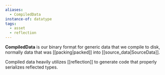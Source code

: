 ```yaml
---
aliases:
  - CompiledData
instance-of: datatype
tags:
  - asset
  - reflection
---
```

**CompiledData** is our binary format for generic data that we compile to disk, normally data that was [[packing|packed]] into [[source_data|SourceData]].

Compiled data heavily utilizes [[reflection]] to generate code that properly serializes reflected types.
